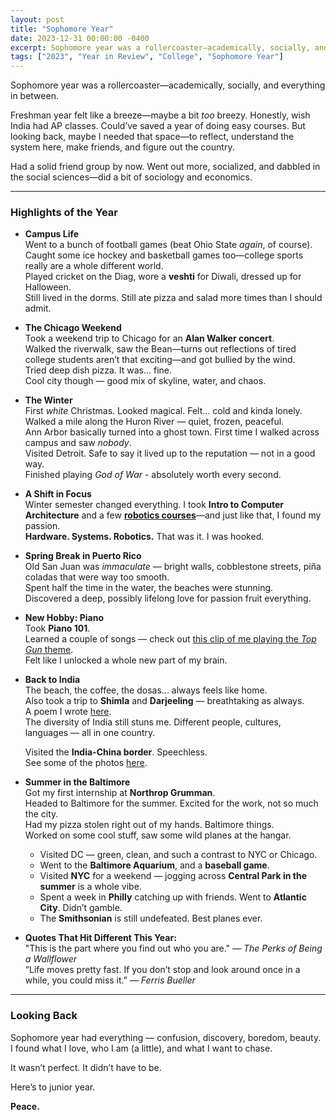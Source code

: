 ```yaml
---
layout: post
title: "Sophomore Year"
date: 2023-12-31 00:00:00 -0400
excerpt: Sophomore year was a rollercoaster—academically, socially, and everything in between.
tags: ["2023", "Year in Review", "College", "Sophomore Year"]
---
```


Sophomore year was a rollercoaster—academically, socially, and everything in between.

Freshman year felt like a breeze—maybe a bit *too* breezy. Honestly, wish India had AP classes. Could’ve saved a year of doing easy courses. But looking back, maybe I needed that space—to reflect, understand the system here, make friends, and figure out the country.

Had a solid friend group by now. Went out more, socialized, and dabbled in the social sciences—did a bit of sociology and economics. 

---

### Highlights of the Year

- **Campus Life**  
  Went to a bunch of football games (beat Ohio State *again*, of course).   
  Caught some ice hockey and basketball games too—college sports really are a whole different world.  
  Played cricket on the Diag, wore a **veshti** for Diwali, dressed up for Halloween.   
  Still lived in the dorms. Still ate pizza and salad more times than I should admit.   

- **The Chicago Weekend**  
  Took a weekend trip to Chicago for an **Alan Walker concert**.  
  Walked the riverwalk, saw the Bean—turns out reflections of tired college students aren’t that exciting—and got bullied by the wind.  
  Tried deep dish pizza. It was... fine.  
  Cool city though — good mix of skyline, water, and chaos.

- **The Winter**  
  First *white* Christmas. Looked magical. Felt... cold and kinda lonely.   
  Walked a mile along the Huron River — quiet, frozen, peaceful.    
  Ann Arbor basically turned into a ghost town. First time I walked across campus and saw *nobody*.   
  Visited Detroit. Safe to say it lived up to the reputation — not in a good way.   
  Finished playing *God of War* - absolutely worth every second.    

- **A Shift in Focus**  
  Winter semester changed everything. 
  I took **Intro to Computer Architecture** and a few [**robotics courses**](https://porvesh.github.io/projects/2024-03-04-robotics/)—and just like that, I found my passion.  
  **Hardware. Systems. Robotics.** That was it. I was hooked.


- **Spring Break in Puerto Rico**  
  Old San Juan was *immaculate* —  bright walls, cobblestone streets, piña coladas that were way too smooth.  
  Spent half the time in the water, the beaches were stunning.  
  Discovered a deep, possibly lifelong love for passion fruit everything.   

- **New Hobby: Piano**  
  Took **Piano 101**.  
  Learned a couple of songs — check out [this clip of me playing the *Top Gun* theme](https://youtu.be/dnxAyv8z87M?si=RPjoXYLZhABqiSCg).  
  Felt like I unlocked a whole new part of my brain.  

- **Back to India**  
  The beach, the coffee, the dosas... always feels like home.  
  Also took a trip to **Shimla** and **Darjeeling** — breathtaking as always.  
  A poem I wrote [here](https://porvesh.github.io/tyger-tyger-burning-bright/).  
  The diversity of India still stuns me. Different people, cultures, languages — all in one country.  

  Visited the **India-China border**. Speechless.  
  See some of the photos [here](https://porvesh.github.io/photography/).

- **Summer in the Baltimore**  
  Got my first internship at **Northrop Grumman**.  
  Headed to Baltimore for the summer. Excited for the work, not so much the city.  
  Had my pizza stolen right out of my hands. Baltimore things.  
  Worked on some cool stuff, saw some wild planes at the hangar.

  - Visited DC — green, clean, and such a contrast to NYC or Chicago.  
  - Went to the **Baltimore Aquarium**, and a **baseball game**.  
  - Visited **NYC** for a weekend — jogging across **Central Park in the summer** is a whole vibe.  
  - Spent a week in **Philly** catching up with friends. Went to **Atlantic City**. Didn’t gamble.  
  - The **Smithsonian** is still undefeated. Best planes ever. 

- **Quotes That Hit Different This Year:**  
  "This is the part where you find out who you are." — *The Perks of Being a Wallflower*  
  “Life moves pretty fast. If you don’t stop and look around once in a while, you could miss it.” — *Ferris Bueller*

---

### Looking Back

Sophomore year had everything — confusion, discovery, boredom, beauty.  
I found what I love, who I am (a little), and what I want to chase.  

It wasn’t perfect. It didn’t have to be.

Here’s to junior year.

**Peace.**
